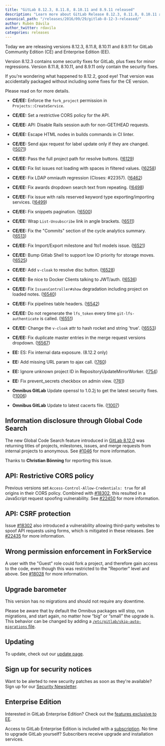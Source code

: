 ```yaml
---
title: "GitLab 8.12.3, 8.11.8, 8.10.11 and 8.9.11 released"
description: "Learn more about GitLab Release 8.12.3, 8.11.8, 8.10.11 and 8.9.11 for GitLab Community Edition (CE) and Enterprise Edition (EE)"
canonical_path: "/releases/2016/09/29/gitlab-8-12-3-released/"
author: Rubén Dávila
author_twitter: rdavila
categories: releases
---
```


Today we are releasing versions 8.12.3, 8.11.8, 8.10.11 and 8.9.11 for GitLab Community
Edition (CE) and Enterprise Edition (EE).

Version 8.12.3 contains some security fixes for GitLab, plus fixes for minor
regressions. Version 8.11.8, 8.10.11, and 8.9.11 only contain the security fixes.

If you're wondering what happened to 8.12.2, good eye! That version was accidentally packaged without including some fixes for the CE version.

Please read on for more details.

<!-- more -->

- **CE/EE:** Enforce the `fork_project` permission in `Projects::CreateService`.
- **CE/EE:** Set a restrictive CORS policy for the API.
- **CE/EE:** API: Disable Rails session auth for non-GET/HEAD requests.
- **CE/EE:** Escape HTML nodes in builds commands in CI linter.
- **CE/EE:** Send ajax request for label update only if they are changed. ([!5071])
- **CE/EE:** Pass the full project path for resolve buttons. ([!6129])
- **CE/EE:** Fix list issues not loading with spaces in filtered values. ([!6258])
- **CE/EE:** Fix LDAP omniauth regression (Closes: #22357). ([!6462])
- **CE/EE:** Fix awards dropdown search text from repeating. ([!6498])
- **CE/EE:** Fix issue with rails reserved keyword type exporting/importing services. ([!6499])
- **CE/EE:** Fix snippets pagination. ([!6500])
- **CE/EE:** Wrap `List-Unsubscribe` link in angle brackets. ([!6511])
- **CE/EE:** Fix the "Commits" section of the cycle analytics summary. ([!6513])
- **CE/EE:** Fix Import/Export milestone and 1to1 models issue. ([!6521])
- **CE/EE:** Bump Gitlab Shell to support low IO priority for storage moves. ([!6525])
- **CE/EE:** Add `v-cloak` to resolve disc button. ([!6528])
- **CE/EE:** Be nice to Docker Clients talking to JWT/auth. ([!6536])
- **CE/EE:** Fix `IssuesController#show` degradation including project on loaded notes. ([!6540])
- **CE/EE:** Fix pipelines table headers. ([!6542])
- **CE/EE:** Do not regenerate the `lfs_token` every time `git-lfs-authenticate` is called. ([!6551])
- **CE/EE:** Change the `v-cloak` attr to hash rocket and string 'true'. ([!6553])
- **CE/EE:** Fix duplicate master entries in the merge request versions dropdown. ([!6567])

- **EE:** ES: Fix internal data exposure. (8.12.2 only)
- **EE:** Add missing URL param to ajax call. ([!760])
- **EE:** Ignore unknown project ID in RepositoryUpdateMirrorWorker. ([!754])
- **EE:** Fix prevent_secrets checkbox on admin view. ([!761])

- **Omnibus GitLab** Update openssl to 1.0.2j to get the latest security fixes. ([!1006])
- **Omnibus GitLab** Update to latest cacerts file. ([!1007])

[!6525]: https://gitlab.com/gitlab-org/gitlab-ce/merge_requests/6525
[!6536]: https://gitlab.com/gitlab-org/gitlab-ce/merge_requests/6536
[!5071]: https://gitlab.com/gitlab-org/gitlab-ce/merge_requests/5071
[!6542]: https://gitlab.com/gitlab-org/gitlab-ce/merge_requests/6542
[!6540]: https://gitlab.com/gitlab-org/gitlab-ce/merge_requests/6540
[!6521]: https://gitlab.com/gitlab-org/gitlab-ce/merge_requests/6521
[!6513]: https://gitlab.com/gitlab-org/gitlab-ce/merge_requests/6513
[!6511]: https://gitlab.com/gitlab-org/gitlab-ce/merge_requests/6511
[!6498]: https://gitlab.com/gitlab-org/gitlab-ce/merge_requests/6498
[!6129]: https://gitlab.com/gitlab-org/gitlab-ce/merge_requests/6129
[!6528]: https://gitlab.com/gitlab-org/gitlab-ce/merge_requests/6528
[!6462]: https://gitlab.com/gitlab-org/gitlab-ce/merge_requests/6462
[!6258]: https://gitlab.com/gitlab-org/gitlab-ce/merge_requests/6258
[!6500]: https://gitlab.com/gitlab-org/gitlab-ce/merge_requests/6500
[!6499]: https://gitlab.com/gitlab-org/gitlab-ce/merge_requests/6499
[!6553]: https://gitlab.com/gitlab-org/gitlab-ce/merge_requests/6553
[!6567]: https://gitlab.com/gitlab-org/gitlab-ce/merge_requests/6567
[!6551]: https://gitlab.com/gitlab-org/gitlab-ce/merge_requests/6551
[!760]: https://gitlab.com/gitlab-org/gitlab-ee/merge_requests/760
[!754]: https://gitlab.com/gitlab-org/gitlab-ee/merge_requests/754
[!761]: https://gitlab.com/gitlab-org/gitlab-ee/merge_requests/761
[!1006]: https://gitlab.com/gitlab-org/omnibus-gitlab/merge_requests/1006
[!1007]: https://gitlab.com/gitlab-org/omnibus-gitlab/merge_requests/1007

## Information disclosure through Global Code Search

The new Global Code Search feature introduced in [GitLab 8.12.0] was returning titles of projects,
milestones, issues, and merge requests from internal projects to anonymous. See [#1046] for more information.

Thanks to **Christian Bönning** for reporting this issue.

[GitLab 8.12.0]: /releases/2016/09/22/gitlab-8-12-released/
[#1046]: https://gitlab.com/gitlab-org/gitlab-ee/issues/1046

## API: Restrictive CORS policy

Previous versions set `Access-Control-Allow-Credentials: true` for all origins in their CORS policy.
Combined with [#18302], this resulted in a JavaScript request spoofing vulnerability. See [#22450] for more information.

[#22450]: https://gitlab.com/gitlab-org/gitlab-ce/issues/22450

## API: CSRF protection

Issue [#18302] also introduced a vulnerability allowing third-party websites to spoof API requests using forms,
which is mitigated in these releases. See [#22435] for more information.

[#18302]: https://gitlab.com/gitlab-org/gitlab-ce/issues/18302
[#22435]: https://gitlab.com/gitlab-org/gitlab-ce/issues/22435

## Wrong permission enforcement in ForkService

A user with the "Guest" role could fork a project, and therefore gain access to the code,
even though this was restricted to the "Reporter" level and above.
See [#18028] for more information.

[#18028]: https://gitlab.com/gitlab-org/gitlab-ce/issues/18028

## Upgrade barometer

This version has no migrations and should not require any downtime.

Please be aware that by default the Omnibus packages will stop, run migrations,
and start again, no matter how “big” or “small” the upgrade is. This behavior
can be changed by adding a [`/etc/gitlab/skip-auto-migrations`
file](http://doc.gitlab.com/omnibus/update/README.html).

## Updating

To update, check out our [update page](/update/).

## Sign up for security notices

Want to be alerted to new security patches as soon as they're available? Sign up
for our [Security Newsletter](/company/contact/#security-notices).

## Enterprise Edition

Interested in GitLab Enterprise Edition? Check out the [features exclusive to
EE](/features/#enterprise).

Access to GitLab Enterprise Edition is included with a [subscription](/pricing/).
No time to upgrade GitLab yourself? Subscribers receive upgrade and installation
services.
